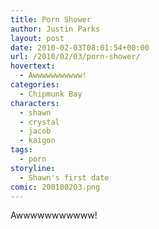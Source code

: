 ```yaml
---
title: Porn Shower
author: Justin Parks
layout: post
date: 2010-02-03T08:01:54+00:00
url: /2010/02/03/porn-shower/
hovertext:
  - Awwwwwwwwwww!
categories:
  - Chipmunk Bay
characters:
  - shawn
  - crystal
  - jacob
  - kaigon
tags:
  - porn
storyline:
  - Shawn's first date
comic: 200100203.png 
---
```

Awwwwwwwwwww!